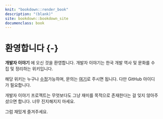 ```yaml
---
knit: "bookdown::render_book"
description: "(blank)"
site: bookdown::bookdown_site
documenclass: book
---
```


# 환영합니다 {-}
__개발자 이야기__ 에 오신 것을 환영합니다.
개발자 이야기는 한국 개발 역사 및 문화를 수집 및 정리하는 위키입니다.

해당 위키는 누구나 [수정](https://github.com/wikitropes/devstory/edit/master/index.Rmd)가능하며, 문의는 [여기](https://github.com/wikitropes/devstory/issues/new)로 주시면 됩니다. 다만 GitHub 아이디가 필요합니다.

개발자 이야기 프로젝트는 무엇보다도 그냥 재미를 목적으로 존재한다는 걸 잊지 않아주셨으면 합니다.
너무 진지해지지 마세요.

그럼 재밌게 즐겨주세요.
